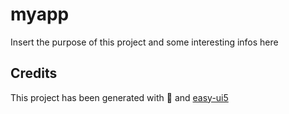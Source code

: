 # myapp

Insert the purpose of this project and some interesting infos here

## Credits

This project has been generated with 💙 and [easy-ui5](https://github.com/SAP)
